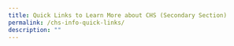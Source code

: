 ```yaml
---
title: Quick Links to Learn More about CHS (Secondary Section)
permalink: /chs-info-quick-links/
description: ""
---
```


